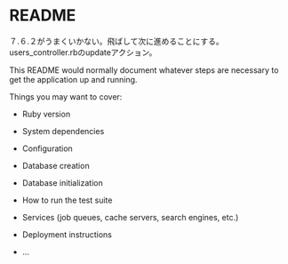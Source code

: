 # README

７.６.２がうまくいかない。飛ばして次に進めることにする。users_controller.rbのupdateアクション。


This README would normally document whatever steps are necessary to get the
application up and running.

Things you may want to cover:

* Ruby version

* System dependencies

* Configuration

* Database creation

* Database initialization

* How to run the test suite

* Services (job queues, cache servers, search engines, etc.)

* Deployment instructions

* ...
